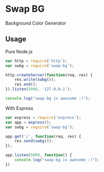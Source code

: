 Swap BG
===

Background Color Generator


## Usage

Pure Node.js

```javascript
var http = require('http');
var swbg = require('swap-bg');

http.createServer(function(req, res) {
	res.write(swbg());
	res.end();
}).listen(5000, '127.0.0.1');

console.log("swap-bg is awesome :)");
```

With Express

```javascript
var express = require('express');
var app = express();
var swbg = require('swap-bg');

app.get('/', function(req, res) {
	res.send(swbg());
});

app.listen(5000, function() {
	console.log("swap-bg is awesome :)");
})
```